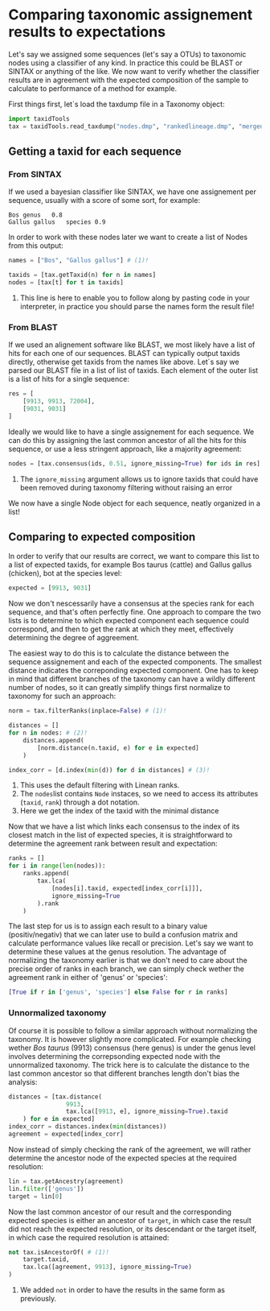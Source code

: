 # Comparing taxonomic assignement results to expectations

Let's say we assigned some sequences (let's say a OTUs) to taxonomic nodes using 
a classifier of any kind. In practice this could be BLAST or SINTAX
or anything of the like. We now want to verify whether the classifier results
are in agreement with the expected composition of the sample to calculate to performance 
of a method for example.

First things first, let`s load the taxdump file in a Taxonomy object:

``` py
import taxidTools
tax = taxidTools.read_taxdump("nodes.dmp", "rankedlineage.dmp", "merged.dmp")
```

## Getting a taxid for each sequence

### From SINTAX

If we used a bayesian classifier like SINTAX, we have one assignement per sequence,
usually with  a score of some sort, for example:

```
Bos genus   0.8
Gallus gallus   species 0.9
```

In order to work with these nodes later we want to create a list of Nodes from this output:

``` py
names = ["Bos", "Gallus gallus"] # (1)!

taxids = [tax.getTaxid(n) for n in names]
nodes = [tax[t] for t in taxids]
```

1.  This line is here to enable you to follow along by pasting code in your interpreter, 
    in practice you should parse the names form the result file!

### From BLAST

If we used an alignement software like BLAST, we most likely have a list of hits for each 
one of our sequences. BLAST can typically output taxids directly, otherwise get taxids from the 
names like above. Let`s say we parsed our BLAST file in a list of list of taxids. Each element of
the outer list is a list of hits for a single sequence:

``` py
res = [
    [9913, 9913, 72004],
    [9031, 9031]
]
```

Ideally we would like to have a single assignement for each sequence. We can do this by assigning the last common ancestor 
of all the hits for this sequence, or use a less stringent approach, like a majority agreement:

``` py
nodes = [tax.consensus(ids, 0.51, ignore_missing=True) for ids in res] # (1)!
```

1.  The `ignore_missing` argument allows us to ignore taxids that could have been removed during taxonomy filtering without raising an error

We now have a single Node object for each sequence, neatly organized in a list!

## Comparing to expected composition

In order to verify that our results are correct, we want to compare 
this list to a list of expected taxids, for example Bos taurus (cattle) and 
Gallus gallus (chicken), bot at the species level:

``` py
expected = [9913, 9031] 
```

Now we don't nescessarily have a consensus at the species rank for each sequence, and that's often
perfectly fine. One approach to compare the two lists is to determine to which expected 
component each sequence could correspond, and then to get the rank at which they meet, effectively 
determining the degree of aggreement.

The easiest way to do this is to calculate the distance between the sequence assignement and each of the 
expected components. The smallest distance indicates the correponding expected component.
One has to keep in mind that different branches of the taxonomy can have a wildly different number of nodes,
so it can greatly simplify things first normalize to taxonomy for such an approach:

``` py
norm = tax.filterRanks(inplace=False) # (1)!

distances = []
for n in nodes: # (2)!
    distances.append(
        [norm.distance(n.taxid, e) for e in expected]
    )

index_corr = [d.index(min(d)) for d in distances] # (3)!
```

1.  This uses the default filtering with Linean ranks.
2.  The `nodes`list contains `Node` instaces, so we need to access its attributes (`taxid`, `rank`) through a dot notation.
3.  Here we get the index of the taxid with the minimal distance

Now that we have a list which links each consensus to the index of its closest match in the list of 
expected species, it is straightforward to determine the agreement rank between result and expectation:

``` py
ranks = []
for i in range(len(nodes)):
    ranks.append(
        tax.lca(
            [nodes[i].taxid, expected[index_corr[i]]],
            ignore_missing=True
        ).rank
    )
```

The last step for us is to assign each result to a binary value (positiv/negativ) that we can
later use to build a confusion matrix and calculate performance values like recall or precision.
Let's say we want to determine these values at the genus resolution. The advantage of normalizing 
the taxonomy earlier is that we don't need to care about the precise order of ranks in each branch,
we can simply check wether the agreement rank in either of 'genus' or 'species':

``` py
[True if r in ['genus', 'species'] else False for r in ranks]
```

### Unnormalized taxonomy

Of course it is possible to follow a similar approach without normalizing the taxonomy. It is however
slightly more complicated. For example checking wether *Bos taurus* (9913) consensus (here genus) is
under the genus level involves determining the correpsonding expected node with the unnormalized taxonomy.
The trick here is to calculate the distance to the last common ancestor so that different branches length 
don't bias the analysis:

``` py
distances = [tax.distance(
                9913,
                tax.lca([9913, e], ignore_missing=True).taxid
    ) for e in expected]
index_corr = distances.index(min(distances))
agreement = expected[index_corr]
```

Now instead of simply checking the rank of the agreement, we will rather determine the ancestor
node of the expected species at the required resolution:

``` py
lin = tax.getAncestry(agreement)
lin.filter(['genus'])
target = lin[0]
```

Now the last common ancestor of our result and the corresponding expected species is either
an ancestor of `target`, in which case the result did not reach the expected resolution,
or its descendant or the target itself, in which case the required resolution is attained:

``` py
not tax.isAncestorOf( # (1)!
    target.taxid,
    tax.lca([agreement, 9913], ignore_missing=True)
)
```

1.  We added `not` in order to have the results in the same form as previously.
